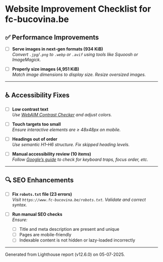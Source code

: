 # Website Improvement Checklist for fc-bucovina.be

## ✅ Performance Improvements

- [ ] **Serve images in next-gen formats (934 KiB)**  
  _Convert `.jpg`/`.png` to `.webp` or `.avif` using tools like Squoosh or ImageMagick._

- [ ] **Properly size images (4,951 KiB)**  
  _Match image dimensions to display size. Resize oversized images._

---

## ♿ Accessibility Fixes

- [ ] **Low contrast text**  
  _Use [WebAIM Contrast Checker](https://webaim.org/resources/contrastchecker/) and adjust colors._

- [ ] **Touch targets too small**  
  _Ensure interactive elements are ≥ 48x48px on mobile._

- [ ] **Headings out of order**  
  _Use semantic H1–H6 structure. Fix skipped heading levels._

- [ ] **Manual accessibility review (10 items)**  
  _Follow [Google’s guide](https://web.dev/articles/how-to-review) to check for keyboard traps, focus order, etc._

---

## 🔍 SEO Enhancements

- [ ] **Fix `robots.txt` file (23 errors)**  
  _Visit `https://www.fc-bucovina.be/robots.txt`. Validate and correct syntax._

- [ ] **Run manual SEO checks**  
  _Ensure:_
    - [ ] Title and meta description are present and unique
    - [ ] Pages are mobile-friendly
    - [ ] Indexable content is not hidden or lazy-loaded incorrectly

---

Generated from Lighthouse report (v12.6.0) on 05-07-2025.
